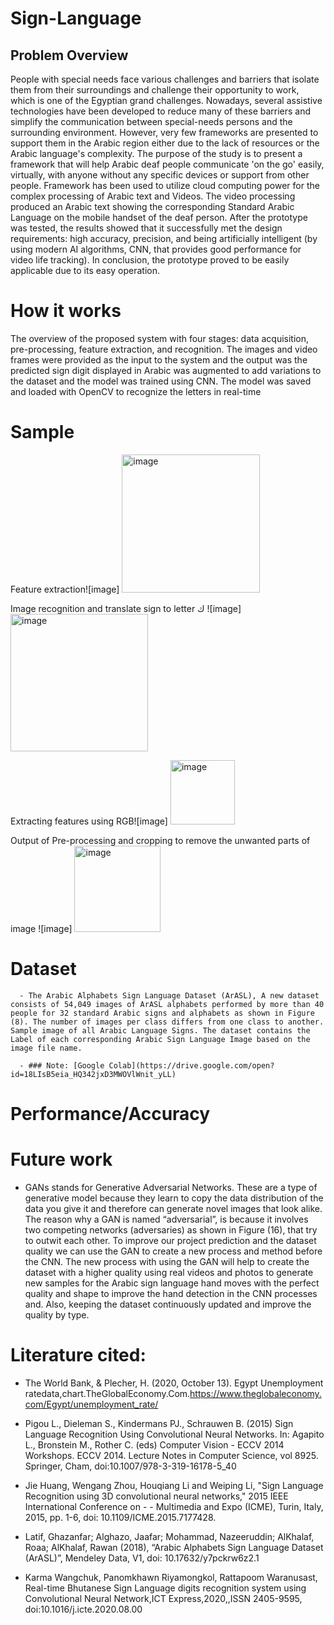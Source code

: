 # Sign-Language
## Problem Overview

People with special needs face various challenges and barriers that isolate them from their surroundings and challenge their opportunity to work, which is one of the Egyptian grand challenges. Nowadays, several assistive technologies have been developed to reduce many of these barriers and simplify the communication between special-needs persons and the surrounding environment. However, very few frameworks are presented to support them in the Arabic region either due to the lack of resources or the Arabic language's complexity. The purpose of the study is to present a framework that will help Arabic deaf people communicate 'on the go' easily, virtually, with anyone without any specific devices or support from other people. Framework has been used to utilize cloud computing power for the complex processing of Arabic text and Videos. The video processing produced an Arabic text showing the corresponding Standard Arabic Language on the mobile handset of the deaf person. After the prototype was tested, the results showed that it successfully met the design requirements: high accuracy, precision, and being artificially intelligent (by using modern AI algorithms, CNN, that provides good performance for video life tracking). In conclusion, the prototype proved to be easily applicable due to its easy operation.


# How it works
The overview of the proposed system with four stages: data acquisition, pre-processing, feature extraction, and recognition. The images and video frames were provided as the input to the system and the output was the predicted sign digit displayed in Arabic was augmented to add variations to the dataset and the model was trained using CNN. The model was saved and loaded with OpenCV to recognize the letters in real-time



# Sample

Feature extraction![image] <img width="221" alt="image" src="https://user-images.githubusercontent.com/49916453/158060312-50b07841-25f3-4fd8-b8dc-a52d71454021.png">


Image recognition and translate sign to letter ك ![image] <img width="220" alt="image" src="https://user-images.githubusercontent.com/49916453/158060280-fd2cc2d7-7f7d-4ffb-b4e2-b21afd07081c.png">

Extracting features using RGB![image] <img width="103" alt="image" src="https://user-images.githubusercontent.com/49916453/158060248-7471dde2-c4c5-44b3-83c0-5ba15496b8dd.png">


Output of Pre-processing and cropping to remove the unwanted parts of image ![image] <img width="138" alt="image" src="https://user-images.githubusercontent.com/49916453/158060201-1215c67e-4168-4db2-9047-7621a2ea4240.png"> 




  
# Dataset

      - The Arabic Alphabets Sign Language Dataset (ArASL), A new dataset consists of 54,049 images of ArASL alphabets performed by more than 40 people for 32 standard Arabic signs and alphabets as shown in Figure (8). The number of images per class differs from one class to another. Sample image of all Arabic Language Signs. The dataset contains the Label of each corresponding Arabic Sign Language Image based on the image file name.

      - ### Note: [Google Colab](https://drive.google.com/open?id=18LIsB5eia_HQ342jxD3MWOVlWnit_yLL)



# Performance/Accuracy


# Future work
  - GANs stands for Generative Adversarial Networks. These are a type of generative model because they learn to copy the data distribution of the data you give it and therefore can generate novel images that look alike.  The reason why a GAN is named “adversarial”, is because it involves two competing networks (adversaries) as shown in Figure (16), that try to outwit each other. To improve our project prediction and the dataset quality we can use the GAN to create a new process and method before the CNN. The new process with using the GAN will help to create the dataset with a higher quality using real videos and photos to generate new samples for the Arabic sign language hand moves with the perfect quality and shape to improve the hand detection in the CNN processes and. Also, keeping the dataset continuously updated and improve the quality by type. 
 


# Literature cited:

  - The World Bank, & Plecher, H. (2020, October 13). Egypt Unemployment ratedata,chart.TheGlobalEconomy.Com.https://www.theglobaleconomy.com/Egypt/unemployment_rate/

  - Pigou L., Dieleman S., Kindermans PJ., Schrauwen B. (2015) Sign Language Recognition Using Convolutional Neural Networks. In: Agapito L., Bronstein M., Rother C. (eds) Computer Vision - ECCV 2014 Workshops. ECCV 2014. Lecture Notes in Computer Science, vol 8925. Springer, Cham, doi:10.1007/978-3-319-16178-5_40

  - Jie Huang, Wengang Zhou, Houqiang Li and Weiping Li, "Sign Language Recognition using 3D convolutional neural networks," 2015 IEEE International Conference on - - Multimedia and Expo (ICME), Turin, Italy, 2015, pp. 1-6, doi: 10.1109/ICME.2015.7177428. 

  - Latif, Ghazanfar; Alghazo, Jaafar; Mohammad, Nazeeruddin; AlKhalaf, Roaa; AlKhalaf, Rawan (2018), “Arabic Alphabets Sign Language Dataset (ArASL)”, Mendeley Data, V1, doi: 10.17632/y7pckrw6z2.1

  - Karma Wangchuk, Panomkhawn Riyamongkol, Rattapoom Waranusast, Real-time Bhutanese Sign Language digits recognition system using Convolutional Neural Network,ICT Express,2020,,ISSN 2405-9595, doi:10.1016/j.icte.2020.08.00

